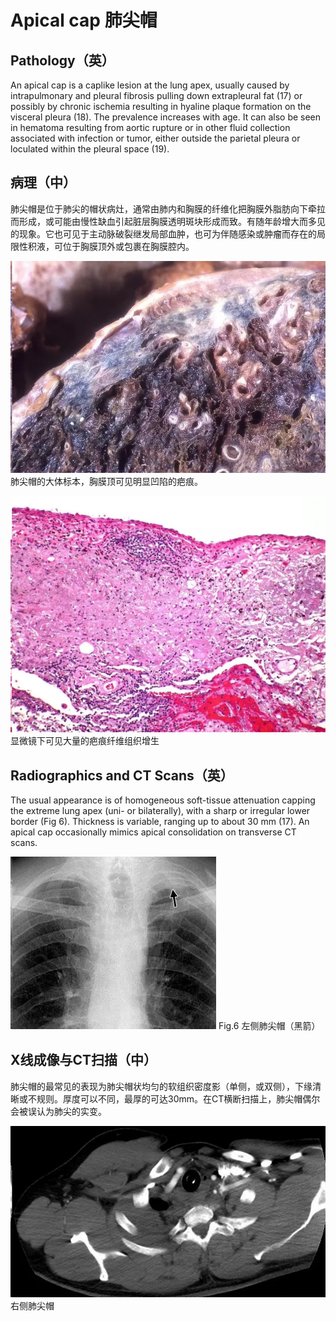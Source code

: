 # Apical cap 肺尖帽
## Pathology（英）
An apical cap is a caplike lesion at the lung apex, usually caused by intrapulmonary and pleural fibrosis pulling down extrapleural fat (17) or possibly by chronic ischemia resulting in hyaline plaque formation on the visceral pleura (18). The prevalence increases with age. It can also be seen in hematoma resulting from aortic rupture or in other fluid collection associated with infection or tumor, either outside the parietal pleura or loculated within the pleural space (19).
## 病理（中）
肺尖帽是位于肺尖的帽状病灶，通常由肺内和胸膜的纤维化把胸膜外脂肪向下牵拉而形成，或可能由慢性缺血引起脏层胸膜透明斑块形成而致。有随年龄增大而多见的现象。它也可见于主动脉破裂继发局部血肿，也可为伴随感染或肿瘤而存在的局限性积液，可位于胸膜顶外或包裹在胸膜腔内。

![](./_image/2017-04-30-10-32-17.jpg)
肺尖帽的大体标本，胸膜顶可见明显凹陷的疤痕。

![](./_image/2017-04-30-10-32-32.jpg)
显微镜下可见大量的疤痕纤维组织增生
## Radiographics and CT Scans（英）
The usual appearance is of homogeneous soft-tissue attenuation capping the extreme lung apex (uni- or bilaterally), with a sharp or irregular lower border (Fig 6). Thickness is variable, ranging up to about 30 mm (17). An apical cap occasionally mimics apical consolidation on transverse CT scans.

![](./_image/2017-04-30-10-33-11.jpg)
Fig.6 左侧肺尖帽（黑箭）
## X线成像与CT扫描（中）
肺尖帽的最常见的表现为肺尖帽状均匀的软组织密度影（单侧，或双侧），下缘清晰或不规则。厚度可以不同，最厚的可达30mm。在CT横断扫描上，肺尖帽偶尔会被误认为肺尖的实变。

![](./_image/2017-04-30-10-33-52.jpg)
右侧肺尖帽


